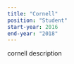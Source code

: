 ```yaml
---
title: "Cornell"
position: "Student"
start-year: 2016
end-year: "2018"
---
```


cornell description
